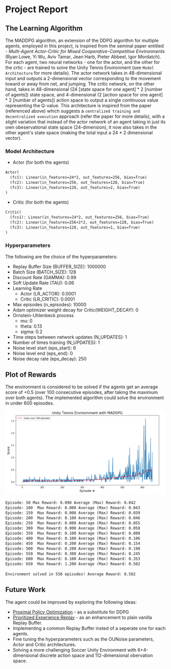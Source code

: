 # Project Report

## The Learning Algorithm

The MADDPG algorithm, an extension of the DDPG algorithm for multiple agents, employed in this project, is inspired from the seminal paper entitled - *Multi-Agent Actor-Critic for Mixed Cooperative-Competitive Environments* (Ryan Lowe, Yi Wu, Aviv Tamar, Jean Harb, Pieter Abbeel, Igor Mordatch). For each agent, two neural networks - one for the actor, and the other for the crtic - are trained to solve the Unity Tennis Environment (see `Model Architecture` for more details). The actor network takes in 48-dimensional input and outputs a 2-dimensional vector corresponding to the movement toward or away from net, and jumping. The critic network, on the other hand, takes in 48-dimensional (24 [state space for one agent] * 2 [number of agents]) state space, and 4-dimensional (2 [action space for one agent] * 2 [number of agents]) action space to output a single continuous value representing the Q-value. This architecture is inspired from the paper (referenced above) which suggests a `centralized training and decentralized execution` approach (refer the paper for more details), with a slight variation that instead of the actor network of an agent taking in just its own obeservational state space (24-dimension), it now also takes in the other agent's state space (making the total input a 24 * 2 dimensional vector).


### Model Architecture
- Actor (for both the agents)
```
Actor(
  (fc1): Linear(in_features=24*2, out_features=256, bias=True)
  (fc2): Linear(in_features=256, out_features=128, bias=True)
  (fc3): Linear(in_features=128, out_features=2, bias=True)
)
```

- Critic (for both the agents)
```
Critic(
  (fcs1): Linear(in_features=24*2, out_features=256, bias=True)
  (fc2): Linear(in_features=256+2*2, out_features=128, bias=True)
  (fc3): Linear(in_features=128, out_features=1, bias=True)
)
```

### Hyperparameters
The following are the choice of the hyperparameters:
- Replay Buffer Size (BUFFER_SIZE): 1000000
- Batch Size (BATCH_SIZE): 128
- Discount Rate (GAMMA): 0.99
- Soft Update Rate (TAU): 0.06
- Learning Rate 
	- Actor (LR_ACTOR): 0.0001
	- Critic (LR_CRITIC): 0.0001
- Max episodes (n_episodes): 10000
- Adam optimizer weight decay for Critic(WEIGHT_DECAY): 0
- Ornstein-Uhlenbeck process
	- mu: 0
	- theta: 0.13
	- sigma: 0.2
- Time steps between network updates (N_UPDATES): 1
- Number of times training (N_UPDATES): 1
- Noise level start (eps_start): 6
- Noise level end (eps_end): 0
- Noise decay rate (eps_decay): 250

## Plot of Rewards

The environment is considered to be solved if the agents get an average score of +0.5 (over 100 consecutive episodes, after taking the maximum over both agents). The implemented algorithm could solve the environment in under 600 episodes.


![Results](images/result.png)

```
Episode: 50 Max Reward: 0.090 Average (Max) Reward: 0.042
Episode: 100  Max Reward: 0.000 Average (Max) Reward: 0.043
Episode: 150  Max Reward: 0.000 Average (Max) Reward: 0.039
Episode: 200  Max Reward: 0.100 Average (Max) Reward: 0.046
Episode: 250  Max Reward: 0.000 Average (Max) Reward: 0.055
Episode: 300  Max Reward: 0.000 Average (Max) Reward: 0.058
Episode: 350  Max Reward: 0.100 Average (Max) Reward: 0.080
Episode: 400  Max Reward: 0.100 Average (Max) Reward: 0.106
Episode: 450  Max Reward: 0.200 Average (Max) Reward: 0.154
Episode: 500  Max Reward: 0.200 Average (Max) Reward: 0.198
Episode: 550  Max Reward: 0.300 Average (Max) Reward: 0.245
Episode: 600  Max Reward: 0.100 Average (Max) Reward: 0.353
Episode: 650  Max Reward: 1.200 Average (Max) Reward: 0.502

Environment solved in 550 episodes! Average Reward: 0.502
```

## Future Work
The agent could be improved by exploring the following ideas:

- [Proximal Policy Optimization](https://arxiv.org/abs/1707.06347) - as a substitute for DDPG 
- [Prioritized Experience Replay](https://arxiv.org/abs/1511.05952) - as an enhancement to plain vanilla Replay Buffer.
- Implementing a common Replay Buffer insted of a seperate one for each agents. 
- Fine tuning the hyperparameters such as the OUNoise parameters, Actor and Critic architectures.
- Solving a more challenging Soccer Unity Environment with 6+4-dimensional discrete action space and 112-dimensional obervation space. 
